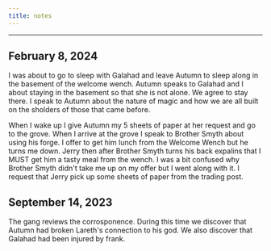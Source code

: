 ```yaml
---
title: notes
---
```




---

## February 8, 2024

I was about to go to sleep with Galahad and leave Autumn to sleep along in the basement of the welcome wench. Autumn speaks to Galahad and I about staying in the basement so that she is not alone. We agree to stay there. I speak to Autumn about the nature of magic and how we are all built on the sholders of those that came before. 

When I wake up I give Autumn my 5 sheets of paper at her request and go to the grove. When I arrive at the grove I speak to Brother Smyth about using his forge. I offer to get him lunch from the Welcome Wench but he turns me down. Jerry then after Brother Smyth turns his back expalins that I MUST get him a tasty meal from the wench. I was a bit confused why Brother Smyth didn't take me up on my offer but I went along with it. I request that Jerry pick up some sheets of paper from the trading post. 

## September 14, 2023

The gang reviews the corrosponence. During this time we discover that Autumn had broken Lareth's connection to his god. We also discover that Galahad had been injured by frank. 
